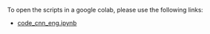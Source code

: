 To open the scripts in a google colab, please use the following links:

- [code_cnn_eng.ipynb](https://colab.research.google.com/github/wobc/cmb_website/blob/main/materials/2025/DDM/code/DDM_Workshop_fitting_contest.ipynb)
